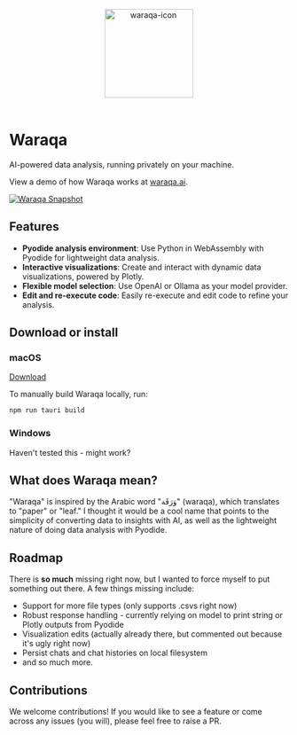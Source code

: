 <div align="center">
  <img alt="waraqa-icon" height="160px" src="https://waraqa.ai/waraqa.png" style="margin-bottom:20px">
</div>

# Waraqa

AI-powered data analysis, running privately on your machine.

View a demo of how Waraqa works at [waraqa.ai](https://waraqa.ai).

[![Waraqa Snapshot](https://waraqa.ai/waraqa-snapshot.png)](https://waraqa.ai)

## Features

- **Pyodide analysis environment**: Use Python in WebAssembly with Pyodide for lightweight data analysis.
- **Interactive visualizations**: Create and interact with dynamic data visualizations, powered by Plotly.
- **Flexible model selection**: Use OpenAI or Ollama as your model provider.
- **Edit and re-execute code**: Easily re-execute and edit code to refine your analysis.

## Download or install

### macOS

[Download](https://waraqa.ai/download)

To manually build Waraqa locally, run:

```bash
npm run tauri build
```

### Windows

Haven't tested this - might work?

## What does Waraqa mean?

"Waraqa" is inspired by the Arabic word "وَرَقَة" (waraqa), which translates to "paper" or "leaf." I thought it would be a cool name that points to the simplicity of converting data to insights with AI, as well as the lightweight nature of doing data analysis with Pyodide. 

## Roadmap

There is **so much** missing right now, but I wanted to force myself to put something out there. A few things missing include:

- Support for more file types (only supports .csvs right now)
- Robust response handling - currently relying on model to print string or Plotly outputs from Pyodide
- Visualization edits (actually already there, but commented out because it's ugly right now)
- Persist chats and chat histories on local filesystem
- and so much more.

## Contributions

We welcome contributions! If you would like to see a feature or come across any issues (you will), please feel free to raise a PR.
